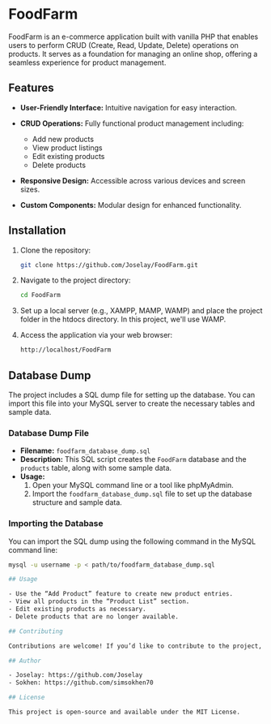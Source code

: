 # FoodFarm

FoodFarm is an e-commerce application built with vanilla PHP that enables users to perform CRUD (Create, Read, Update, Delete) operations on products. It serves as a foundation for managing an online shop, offering a seamless experience for product management.

## Features

- **User-Friendly Interface:** Intuitive navigation for easy interaction.
  
- **CRUD Operations:** Fully functional product management including:
  
  - Add new products
  - View product listings
  - Edit existing products
  - Delete products
  
- **Responsive Design:** Accessible across various devices and screen sizes.
  
- **Custom Components:** Modular design for enhanced functionality.

## Installation

1. Clone the repository:
   
   ```bash
   git clone https://github.com/Joselay/FoodFarm.git
   ```

2. Navigate to the project directory:
   
   ```bash
   cd FoodFarm
   ```

3. Set up a local server (e.g., XAMPP, MAMP, WAMP) and place the project folder in the htdocs directory. In this project, we'll use WAMP.
   
4. Access the application via your web browser:

   ```bash
   http://localhost/FoodFarm
   ```

## Database Dump

The project includes a SQL dump file for setting up the database. You can import this file into your MySQL server to create the necessary tables and sample data.

### Database Dump File

- **Filename:** `foodfarm_database_dump.sql`
- **Description:** This SQL script creates the `FoodFarm` database and the `products` table, along with some sample data.
- **Usage:**
  1. Open your MySQL command line or a tool like phpMyAdmin.
  2. Import the `foodfarm_database_dump.sql` file to set up the database structure and sample data.

### Importing the Database

You can import the SQL dump using the following command in the MySQL command line:
```bash
mysql -u username -p < path/to/foodfarm_database_dump.sql

## Usage

- Use the “Add Product” feature to create new product entries.
- View all products in the “Product List” section.
- Edit existing products as necessary.
- Delete products that are no longer available.

## Contributing

Contributions are welcome! If you’d like to contribute to the project, please fork the repository and submit a pull request.

## Author

- Joselay: https://github.com/Joselay
- Sokhen: https://github.com/simsokhen70

## License

This project is open-source and available under the MIT License.
